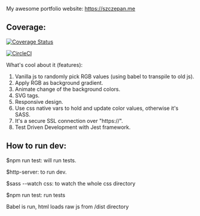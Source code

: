 My awesome portfolio website: https://szczepan.me

## Coverage:

[![Coverage Status](https://coveralls.io/repos/github/lukasz81/szczepan.me/badge.svg?branch=master)](https://coveralls.io/github/lukasz81/szczepan.me?branch=master)

[![CircleCI](https://circleci.com/gh/lukasz81/szczepan.me/tree/master.svg?style=shield)](https://circleci.com/gh/lukasz81/szczepan.me/tree/master)

What's cool about it (features):

1) Vanilla js to randomly pick RGB values (using babel to transpile to old js).
2) Apply RGB as background gradient.
3) Animate change of the background colors.
4) SVG <use> tags.
5) Responsive design.
6) Use css native vars to hold and update color values, otherwise it's SASS.
7) It's a secure SSL connection over "https://".
8) Test Driven Development with Jest framework.

## How to run dev:
$npm run test: will run tests.

$http-server: to run dev.

$sass --watch css: to watch the whole css directory

$npm run test: run tests

Babel is run, html loads raw js from /dist directory


